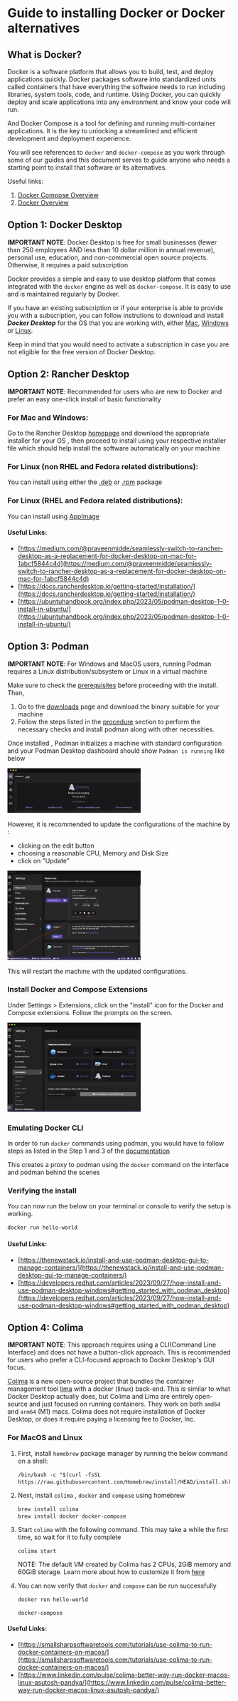# Guide to installing Docker or Docker alternatives

## What is Docker?

Docker is a software platform that allows you to build, test, and deploy applications quickly. Docker packages software into standardized units called containers that have everything the software needs to run including libraries, system tools, code, and runtime. Using Docker, you can quickly deploy and scale applications into any environment and know your code will run.

And Docker Compose is a tool for defining and running multi-container applications. It is the key to unlocking a streamlined and efficient development and deployment experience.

You will see references to `docker` and `docker-compose` as you work through some of our guides and this document serves to guide anyone who needs a starting point to install that software or its alternatives.

Useful links:

1. [Docker Compose Overview](https://docs.docker.com/compose/)
2. [Docker Overview](https://docs.docker.com/get-docker/) 

## Option 1: Docker Desktop

**IMPORTANT NOTE**: Docker Desktop is free for small businesses (fewer than 250 employees AND less than 10 dollar million in annual revenue), personal use, education, and non-commercial open source projects. Otherwise, it requires a paid subscription

Docker provides a simple and easy to use desktop platform that comes integrated with the `docker` engine as well as `docker-compose`. It is easy to use and is maintained regularly by Docker. 

If you have an existing subscription or if your enterprise is able to provide you with a subscription, you can follow instrutions to download and install ***Docker Desktop*** for the OS that you are working with, either [Mac](https://docs.docker.com/desktop/install/mac-install/), [Windows](https://docs.docker.com/desktop/install/windows-install/) or [Linux](https://docs.docker.com/desktop/install/linux-install/).

Keep in mind that you would need to activate a subscription in case you are not eligible for the free version of Docker Desktop.

## Option 2: Rancher Desktop

**IMPORTANT NOTE**: Recommended for users who are new to Docker and prefer an easy one-click install of basic functionality

### For Mac and Windows: 

Go to the Rancher Desktop [homepage](https://rancherdesktop.io/) and download the appropriate installer for your OS , then proceed to install using your respective installer file which should help install the software automatically on your machine

### For Linux (non RHEL and Fedora related distributions):

You can install using either the [.deb](https://docs.rancherdesktop.io/getting-started/installation/#installation-via-deb-package) or [.rpm](https://docs.rancherdesktop.io/getting-started/installation/#installation-via-deb-package) package

### For Linux (RHEL and Fedora related distributions):

You can install using [AppImage](https://docs.rancherdesktop.io/getting-started/installation/#installation-via-deb-package)

#### Useful Links:

* [https://medium.com/@praveenmidde/seamlessly-switch-to-rancher-desktop-as-a-replacement-for-docker-desktop-on-mac-for-1abcf5844c4d](https://medium.com/@praveenmidde/seamlessly-switch-to-rancher-desktop-as-a-replacement-for-docker-desktop-on-mac-for-1abcf5844c4d)
* [https://docs.rancherdesktop.io/getting-started/installation/](https://docs.rancherdesktop.io/getting-started/installation/)
* [https://ubuntuhandbook.org/index.php/2023/05/podman-desktop-1-0-install-in-ubuntu/](https://ubuntuhandbook.org/index.php/2023/05/podman-desktop-1-0-install-in-ubuntu/)

## Option 3: Podman

**IMPORTANT NOTE**: For Windows and MacOS users, running Podman requires a Linux distribution/subsystem or Linux in a virtual machine

Make sure to check the [prerequisites](https://podman-desktop.io/docs/podman/installing#prerequisites) before proceeding with the install. Then,

1. Go to the [downloads](https://podman-desktop.io/downloads) page and download the binary suitable for your machine 
2. Follow the steps listed in the [procedure](https://podman-desktop.io/docs/podman/installing#procedure) section to perform the necessary checks and install podman along with other necessities. 

Once installed , Podman initializes a machine with standard configuration and your Podman Desktop dashboard should show `Podman is running` like below

<img src="./assets/podman_machine_running.png" width="300" height="100"/>

However, it is recommended to update the configurations of the machine by :

* clicking on the edit button
* choosing a reasonable CPU, Memory and Disk Size 
* click on "Update"

<img src="./assets/podman_machine_edit.png" width="300" height="200"/>

This will restart the machine with the updated configurations.

### Install Docker and Compose Extensions

Under Settings > Extensions, click on the "install" icon for the Docker and Compose extensions. Follow the prompts on the screen.

<img src="./assets/podman_extensions.png" width="300" height="200"/>

### Emulating Docker CLI 

In order to run `docker` commands using podman, you would have to follow steps as listed in the Step 1 and 3 of the [documentation](https://podman-desktop.io/docs/migrating-from-docker/emulating-docker-cli-with-podman#procedure)

This creates a proxy to podman using the `docker` command on the interface and podman behind the scenes

### Verifying the install

You can now run the below on your terminal or console to verify the setup is working.

```bash
docker run hello-world
```

#### Useful Links:

* [https://thenewstack.io/install-and-use-podman-desktop-gui-to-manage-containers/](https://thenewstack.io/install-and-use-podman-desktop-gui-to-manage-containers/)
* [https://developers.redhat.com/articles/2023/09/27/how-install-and-use-podman-desktop-windows#getting_started_with_podman_desktop](https://developers.redhat.com/articles/2023/09/27/how-install-and-use-podman-desktop-windows#getting_started_with_podman_desktop)

## Option 4: Colima

**IMPORTANT NOTE**: This approach requires using a CLI(Command Line Interface) and does not have a button-click approach. This is recommended for users who prefer a CLI-focused approach to Docker Desktop's GUI focus.

[Colima](https://github.com/abiosoft/colima) is a new open-source project that bundles the container management tool [lima](https://github.com/lima-vm/lima) with a docker (linux) back-end. This is similar to what Docker Desktop actually does, but Colima and Lima are entirely open-source and just focused on running containers. They work on both `amd64` and `arm64` (M1) macs. Colima does not require installation of Docker Desktop, or does it require paying a licensing fee to Docker, Inc.


### For MacOS and Linux

1. First, install `homebrew` package manager by running the below command on a shell:
	
	```shell
	/bin/bash -c "$(curl -fsSL https://raw.githubusercontent.com/Homebrew/install/HEAD/install.sh)"
	```

2. Next, install `colima` , `docker` and `compose` using homebrew 

	```shell
	brew install colima
	brew install docker docker-compose
	```
3. 	Start `colima` with the following command. This may take a while the first time, so wait for it to fully complete

	```shell
	colima start
	```
	NOTE: The default VM created by Colima has 2 CPUs, 2GiB memory and 60GiB storage. Learn more about how to customize it from [here](https://github.com/abiosoft/colima?tab=readme-ov-file#customizing-the-vm)
	
4. You can now verify that `docker` and `compose` can be run successfully

	```shell
	docker run hello-world
	```
	
	```shell
	docker-compose
	```
	
#### Useful Links:

* [https://smallsharpsoftwaretools.com/tutorials/use-colima-to-run-docker-containers-on-macos/](https://smallsharpsoftwaretools.com/tutorials/use-colima-to-run-docker-containers-on-macos/)
* [https://www.linkedin.com/pulse/colima-better-way-run-docker-macos-linux-asutosh-pandya/](https://www.linkedin.com/pulse/colima-better-way-run-docker-macos-linux-asutosh-pandya/)
	



